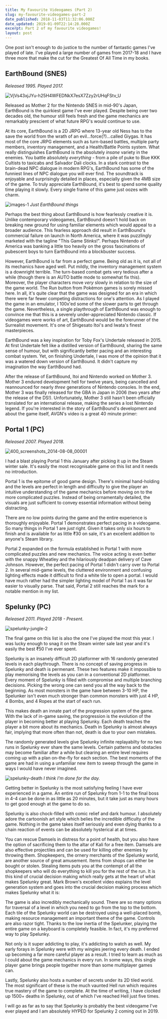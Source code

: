 ```yaml
---
title: My Favourite Videogames (Part 2)
slug: my-favourite-videogames-part-2
date_published: 2018-11-03T11:32:06.000Z
date_updated: 2019-01-09T22:14:28.000Z
excerpt: Part 2 of my favourite videogames!
layout: post
---
```


One post isn\'t enough to do justice to the number of fantastic games I\'ve played of late. I\'ve played a large number of games from 2017-18 and I have three more that make the cut for the Greatest Of All Time in my books.

## EarthBound (SNES)

*Released 1995. Played 2017.*

![VjVs43xjJYu-h25H4WFEDNkX7esX7Zzy2rUHqFStv_U](/content/images/2018/11/VjVs43xjJYu-h25H4WFEDNkX7esX7Zzy2rUHqFStv_U.jpg)

Released as Mother 2 for the Nintendo SNES in mid-90\'s Japan, EarthBound is the quirkiest game I\'ve ever played. Despite being over two decades old, the humour still feels fresh and the game mechanics are remarkably prescient of what future RPG\'s would continue to use.

At its core, EarthBound is a 2D JRPG where 13-year old Ness has to the save the world from the wrath of an evil...force(?)...called Giygas. It has most of the core JRPG elements such as turn-based battles, multiple party members, inventory management, and a Health/Battle Points system. What really distinguishes EarthBound is the absolutely *insane* variety in the enemies. You battle absolutely *everything* - from a pile of puke to Blue KKK Cultists to taxicabs and Salvador Dali clocks. In a stark contrast to the brain-dead NPC dialogue in modern RPG\'s, EarthBound has some of the funniest lines of NPC dialogue you will ever find. The soundtrack is enjoyable and surprisingly detailed in places, especially given the 4MB size of the game. To truly appreciate EarthBound, it\'s best to spend some quality time playing it slowly. Every single frame of this game just oozes with charm.

![images-1](/content/images/2018/11/images-1.jpeg)
*Just EarthBound things*

Perhaps the best thing about EarthBound is how fearlessly creative it is. Unlike contemporary videogames, EarthBound doesn\'t hold back on breaking new ground for using familiar elements which would appeal to a broader audience. This fearless approach did result in EarthBound\'s commercial failure on launch in North America, where it was puzzlingly marketed with the tagline "This Game Stinks!". Perhaps Nintendo of America was banking a little too heavily on the gross fascinations of pubescent boys to turn EarthBound into a blockbuster success.

However, EarthBound is far from a perfect game. Being old as it is, not all of its mechanics have aged well. Put mildly, the inventory management system is a downright terrible. The turn-based combat gets very tedious after a while (though there is an AUTO battle mode to somewhat fix this). Moreover, the player characters move *very* slowly in relation to the size of the game world. The Run button from Pokémon games is sorely missed here. In all, it\'s quite clear that the game was designed for an era in which there were far fewer competing distractions for one\'s attention.  As I played the game in an emulator, I 100x\'ed some of the slower parts to get through the game. Nevertheless, a single playthrough of EarthBound was enough to convince me that this is a severely under-appreciated Nintendo classic. If videogames were works of art, EarthBound would be the forerunner of the Surrealist movement. It\'s one of Shigesato Itoi\'s and Iwata\'s finest masterpieces.

EarthBound was a key inspiration for Toby Fox\'s Undertale released in 2015. At first Undertale felt like a distilled version of EarthBound, sharing the same sense of humour, but with significantly better pacing and an interesting combat system. Yet, on finishing Undertale, I was more of the opinion that it was a watered down version of EarthBound. It didn\'t capture my imagination the way EarthBound had.

After the release of EarthBound, Itoi and Nintendo worked on Mother 3. Mother 3 endured development hell for twelve years, being cancelled and reannounced for nearly *three* generations of Nintendo consoles. In the end, Mother 3 was finally released for the GBA in Japan in 2006 (two years after the release of the DS!). Unfortunately, Mother 3 still hasn\'t been officially translated for an international release, making the series a lost Nintendo legend. If you\'re interested in the story of EarthBound\'s development and about the game itself, AVGN\'s video is a great 40 minute primer:

## Portal 1 (PC)

*Released 2007. Played 2018.*

![400_screenshots_2014-08-08_00001](/content/images/2018/11/400_screenshots_2014-08-08_00001.jpg)

I had a blast playing Portal 1 this January after picking it up in the Steam winter sale. It\'s easily the most recognisable game on this list and it needs no introduction.

Portal 1 is the epitome of good game design. There\'s minimal hand-holding and the levels are perfect in length and difficulty to give the player an intuitive understanding of the game mechanics before moving on to the more complicated puzzles. Instead of being ornamentally detailed, the visuals are just sufficient to convey essential information without being distracting.

There are no low points during the game and the entire experience is thoroughly enjoyable. Portal 1 demonstrates perfect pacing in a videogame. So many things in Portal 1 are *just* right. Given it takes only six hours to finish and is available for as little ₹30 on sale, it\'s an excellent addition to anyone\'s Steam library.

Portal 2 expanded on the formula established in Portal 1 with more complicated puzzles and new mechanics. The voice acting is even better with the snappy Wheatley and the hilariously deadpan delivery of Cave Johnson. However, the perfect pacing of Portal 1 didn\'t carry over to Portal 2. In several mid-game levels, the cluttered environment and confusing lighting effects made it difficult to find a white tile to open a portal. I would have much rather had the simpler lighting model of Portal 1 as it was far easier to visually parse. That said, Portal 2 still reaches the mark for a notable mention in my list.

## Spelunky (PC)

*Released 2011. Played 2018 - Present.*

![spelunky-jungle-2](/content/images/2018/11/spelunky-jungle-2.jpeg)

The final game on this list is also the one I\'ve played the most this year. I was lucky enough to snag it on the Steam winter sale last year and it\'s easily the best ₹50 I\'ve ever spent.

Spelunky is an insanely difficult 2D platformer with 16 randomly generated levels in each playthrough. There is no concept of saving progress in Spelunky and death is permenant. These two features make it impossible to play memorising the levels as you can in a conventional 2D platformer. Every moment of Spelunky is filled with compromise and multiple branching decisions. Picking the wrong one can send you all the way back to the beginning. As most monsters in the game have between 3-10 HP, the Spelunker isn\'t even much stronger than common monsters with just 4 HP, 4 Bombs, and 4 Ropes at the start of each run.

This makes death an innate part of the progression system of the game. With the lack of in-game saving, the progression is the evolution of the player in becoming better at playing Spelunky. Each death teaches the player a bit more about its mechanics. Death in Spelunky is almost always fair, implying that more often than not, death is due to your own mistakes.

The randomly generated levels give Spelunky infinite replayabilty for no two runs in Spelunky ever share the same levels. Certain patterns and obstacles may become familiar after a while but clearing an entire level requires coming up with a plan on-the-fly for each section. The best moments of the game are had in using a unfamiliar new item to sweep through the game in ways I would have never imagined.

![spelunky-death](/content/images/2018/11/spelunky-death.jpeg)
*I think I\'m done for the day.*

Getting better in Spelunky is the most satisfying feeling I have ever experienced in a game. An entire run of Spelunky from 1-1 to the final boss in 4-4 can be done in as little as 20 minutes, but it take just as many hours to get good enough at the game to do so.

Spelunky is also chock-filled with comic relief and dark humour. I absolutely adore the cartoonish art style which belies the incredible difficulty of the game. Nothing in the game takes itself seriously and even dying thanks to a chain reaction of events can be absolutely hysterical at at times.

You can rescue Damsels in distress for a point of health, but you also have the option of sacrificing them to the altar of Kali for a free item. Damsels are also effective projectiles and can be used for killing other enemies by throwing them. Shopkeepers, the ornery merchants of the Spelunky world, are another source of great amusement. Items from shops can either be bought or stolen. Stealing items puts you at the contempt of all the shopkeepers who will do everything to kill you for the rest of the run. It is this kind of crucial decision making which really gets at the heart of what makes Spelunky great. Mark Brown\'s excellent video explains the level generation system and goes into the crucial decision making process which makes Spelunky what it is:

The game is also incredibly mechanically sound. There are so many options for traversal of a level in which you need to go from the top to the bottom. Each tile of the Spelunky world can be destroyed using a well-placed bomb, making resource management an important theme of the game. Controls are also razor tight. Thanks to the low inertia of the Spelunker, playing the entire game on a keyboard is completely feasible. In fact, it\'s my preferred way to play Spelunky.

Not only is it super addicting to play, it\'s addicting to watch as well. My early forays in Spelunky were with my wingies jeering every death. I ended up becoming a far more careful player as a result. I tried to learn as much as I could about the game mechanics in every run. In some ways, this single player game brings people together more than some multiplayer games can.

Lastly, Spelunky also hosts a number of secrets under its 2D tiled world. The most significant of these is the much vaunted Hell run which requires true mastery of the game to complete. At the time of writing, I have clocked up 1500+ deaths in Spelunky, out of which I\'ve reached Hell just five times.

I will go as far as to say that Spelunky is probably the best videogame I\'ve ever played and I am absolutely HYPED for Spelunky 2 coming out in 2019.
